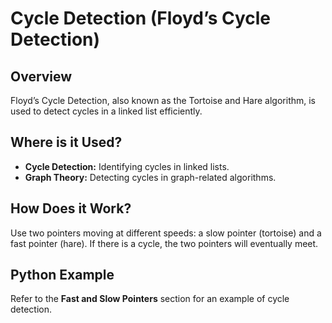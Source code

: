 # **Cycle Detection (Floyd’s Cycle Detection)**

## **Overview**

Floyd’s Cycle Detection, also known as the Tortoise and Hare algorithm, is used to detect cycles in a linked list efficiently.

## **Where is it Used?**

- **Cycle Detection:** Identifying cycles in linked lists.
- **Graph Theory:** Detecting cycles in graph-related algorithms.

## **How Does it Work?**

Use two pointers moving at different speeds: a slow pointer (tortoise) and a fast pointer (hare). If there is a cycle, the two pointers will eventually meet.

## **Python Example**

Refer to the **Fast and Slow Pointers** section for an example of cycle detection.
